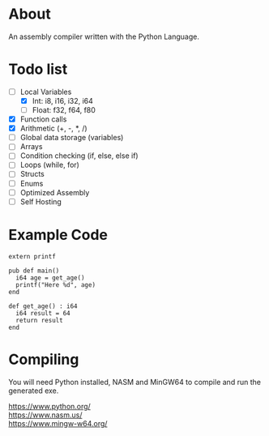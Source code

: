 # About
An assembly compiler written with the Python Language.

# Todo list
- [ ] Local Variables<br>
  - [x] Int: i8, i16, i32, i64 
  - [ ] Float: f32, f64, f80
- [x] Function calls
- [x] Arithmetic (+, -, *, /)
- [ ] Global data storage (variables)
- [ ] Arrays
- [ ] Condition checking (if, else, else if)
- [ ] Loops (while, for)
- [ ] Structs
- [ ] Enums 
- [ ] Optimized Assembly
- [ ] Self Hosting

# Example Code
```
extern printf

pub def main()
  i64 age = get_age()
  printf("Here %d", age)
end

def get_age() : i64
  i64 result = 64
  return result
end
```

# Compiling
You will need Python installed, NASM and MinGW64 to compile and run the generated exe.

https://www.python.org/
<br>
https://www.nasm.us/
<br>
https://www.mingw-w64.org/
